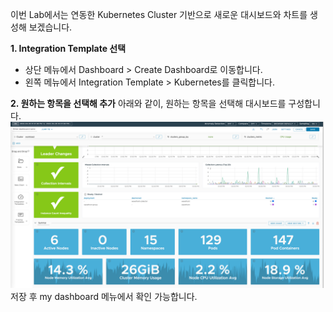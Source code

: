 이번 Lab에서는 연동한 Kubernetes Cluster 기반으로 새로운 대시보드와 차트를 생성해 보겠습니다. <br/>

**1. Integration Template 선택**
- 상단 메뉴에서 Dashboard > Create Dashboard로 이동합니다.
- 왼쪽 메뉴에서 Integration Template > Kubernetes를 클릭합니다.

**2. 원하는 항목을 선택해 추가**
아래와 같이, 원하는 항목을 선택해 대시보드를 구성합니다.
![](images/new-01.png)
저장 후 my dashboard 메뉴에서 확인 가능합니다.